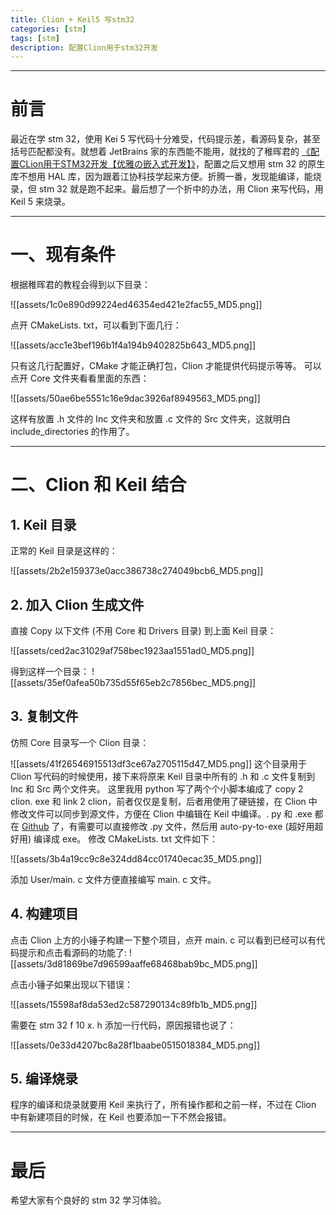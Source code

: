 ```yaml
---
title: Clion + Keil5 写stm32
categories: [stm]
tags: [stm]
description: 配置Clion用于stm32开发
---
```

---
# 前言
最近在学 stm 32，使用 Kei 5 写代码十分难受，代码提示差，看源码复杂，甚至括号匹配都没有。就想着 JetBrains 家的东西能不能用，就找的了稚晖君的 [《配置CLion用于STM32开发【优雅の嵌入式开发】》](https://www.bilibili.com/read/cv6308000)，配置之后又想用 stm 32 的原生库不想用 HAL 库，因为跟着江协科技学起来方便。折腾一番，发现能编译，能烧录，但 stm 32 就是跑不起来。最后想了一个折中的办法，用 Clion 来写代码，用 Keil 5 来烧录。 

---
# 一、现有条件
根据稚晖君的教程会得到以下目录：

![[assets/1c0e890d99224ed46354ed421e2fac55_MD5.png]]

点开 CMakeLists. txt，可以看到下面几行：

![[assets/acc1e3bef196b1f4a194b9402825b643_MD5.png]]

只有这几行配置好，CMake 才能正确打包，Clion 才能提供代码提示等等。
可以点开 Core 文件夹看看里面的东西：

![[assets/50ae6be5551c16e9dac3926af8949563_MD5.png]]

这样有放置 .h 文件的 Inc 文件夹和放置 .c 文件的 Src 文件夹，这就明白 include_directories 的作用了。

---
# 二、Clion 和 Keil 结合
## 1. Keil 目录
正常的 Keil 目录是这样的：

![[assets/2b2e159373e0acc386738c274049bcb6_MD5.png]]

## 2. 加入 Clion 生成文件
直接 Copy 以下文件 (不用 Core 和 Drivers 目录) 到上面 Keil 目录：

![[assets/ced2ac31029af758bec1923aa1551ad0_MD5.png]]

得到这样一个目录：
![[assets/35ef0afea50b735d55f65eb2c7856bec_MD5.png]]
## 3. 复制文件
仿照 Core 目录写一个 Clion 目录：

![[assets/41f26546915513df3ce67a2705115d47_MD5.png]]
这个目录用于 Clion 写代码的时候使用，接下来将原来 Keil 目录中所有的 .h 和 .c 文件复制到 Inc 和 Src 两个文件夹。
这里我用 python 写了两个个小脚本编成了 copy 2 clion. exe 和 link 2 clion，前者仅仅是复制，后者用使用了硬链接，在 Clion 中修改文件可以同步到源文件，方便在 Clion 中编辑在 Keil 中编译。. py 和 .exe 都在 [Github](https://github.com/DreamBinary/stm32/tree/master/_Template_Clion_Keil_Init) 了，有需要可以直接修改 .py 文件，然后用 auto-py-to-exe (超好用超好用) 编译成 exe。
修改 CMakeLists. txt 文件如下：

![[assets/3b4a19cc9c8e324dd84cc01740ecac35_MD5.png]]

添加 User/main. c 文件方便直接编写 main. c 文件。

## 4. 构建项目
点击 Clion 上方的小锤子构建一下整个项目，点开 main. c 可以看到已经可以有代码提示和点击看源码的功能了:
![[assets/3d81869be7d96599aaffe68468bab9bc_MD5.png]]

点击小锤子如果出现以下错误：

![[assets/15598af8da53ed2c587290134c89fb1b_MD5.png]]

需要在 stm 32 f 10 x. h 添加一行代码，原因报错也说了：

![[assets/0e33d4207bc8a28f1baabe0515018384_MD5.png]]
## 5. 编译烧录
程序的编译和烧录就要用 Keil 来执行了，所有操作都和之前一样，不过在 Clion 中有新建项目的时候，在 Keil 也要添加一下不然会报错。




---
# 最后
希望大家有个良好的 stm 32 学习体验。